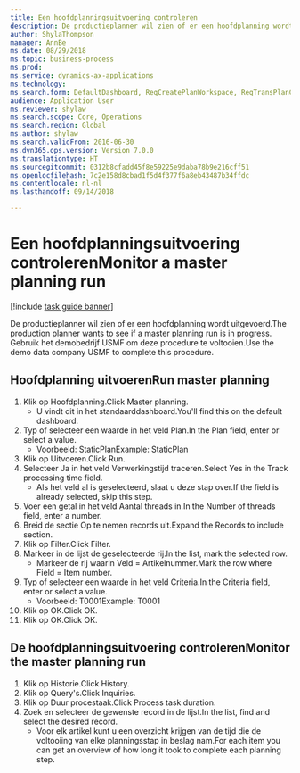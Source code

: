 ```yaml
--- 
title: Een hoofdplanningsuitvoering controleren
description: De productieplanner wil zien of er een hoofdplanning wordt uitgevoerd.
author: ShylaThompson
manager: AnnBe
ms.date: 08/29/2018
ms.topic: business-process
ms.prod: 
ms.service: dynamics-ax-applications
ms.technology: 
ms.search.form: DefaultDashboard, ReqCreatePlanWorkspace, ReqTransPlanCard, SysQueryForm, InventItemIdLookupSimple, ReqLog, ReqProcessTaskTrace
audience: Application User
ms.reviewer: shylaw
ms.search.scope: Core, Operations
ms.search.region: Global
ms.author: shylaw
ms.search.validFrom: 2016-06-30
ms.dyn365.ops.version: Version 7.0.0
ms.translationtype: HT
ms.sourcegitcommit: 0312b8cfadd45f8e59225e9daba78b9e216cff51
ms.openlocfilehash: 7c2e158d8cbad1f5d4f377f6a8eb43487b34ffdc
ms.contentlocale: nl-nl
ms.lasthandoff: 09/14/2018

---
```

# <a name="monitor-a-master-planning-run"></a><span data-ttu-id="4c7ce-103">Een hoofdplanningsuitvoering controleren</span><span class="sxs-lookup"><span data-stu-id="4c7ce-103">Monitor a master planning run</span></span>

[!include [task guide banner](../../includes/task-guide-banner.md)]

<span data-ttu-id="4c7ce-104">De productieplanner wil zien of er een hoofdplanning wordt uitgevoerd.</span><span class="sxs-lookup"><span data-stu-id="4c7ce-104">The production planner wants to see if a master planning run is in progress.</span></span> <span data-ttu-id="4c7ce-105">Gebruik het demobedrijf USMF om deze procedure te voltooien.</span><span class="sxs-lookup"><span data-stu-id="4c7ce-105">Use the demo data company USMF to complete this procedure.</span></span>


## <a name="run-master-planning"></a><span data-ttu-id="4c7ce-106">Hoofdplanning uitvoeren</span><span class="sxs-lookup"><span data-stu-id="4c7ce-106">Run master planning</span></span>
1. <span data-ttu-id="4c7ce-107">Klik op Hoofdplanning.</span><span class="sxs-lookup"><span data-stu-id="4c7ce-107">Click Master planning.</span></span>
    * <span data-ttu-id="4c7ce-108">U vindt dit in het standaarddashboard.</span><span class="sxs-lookup"><span data-stu-id="4c7ce-108">You'll find this on the default dashboard.</span></span>  
2. <span data-ttu-id="4c7ce-109">Typ of selecteer een waarde in het veld Plan.</span><span class="sxs-lookup"><span data-stu-id="4c7ce-109">In the Plan field, enter or select a value.</span></span>
    * <span data-ttu-id="4c7ce-110">Voorbeeld: StaticPlan</span><span class="sxs-lookup"><span data-stu-id="4c7ce-110">Example: StaticPlan</span></span>  
3. <span data-ttu-id="4c7ce-111">Klik op Uitvoeren.</span><span class="sxs-lookup"><span data-stu-id="4c7ce-111">Click Run.</span></span>
4. <span data-ttu-id="4c7ce-112">Selecteer Ja in het veld Verwerkingstijd traceren.</span><span class="sxs-lookup"><span data-stu-id="4c7ce-112">Select Yes in the Track processing time field.</span></span>
    * <span data-ttu-id="4c7ce-113">Als het veld al is geselecteerd, slaat u deze stap over.</span><span class="sxs-lookup"><span data-stu-id="4c7ce-113">If the field is already selected, skip this step.</span></span>  
5. <span data-ttu-id="4c7ce-114">Voer een getal in het veld Aantal threads in.</span><span class="sxs-lookup"><span data-stu-id="4c7ce-114">In the Number of threads field, enter a number.</span></span>
6. <span data-ttu-id="4c7ce-115">Breid de sectie Op te nemen records uit.</span><span class="sxs-lookup"><span data-stu-id="4c7ce-115">Expand the Records to include section.</span></span>
7. <span data-ttu-id="4c7ce-116">Klik op Filter.</span><span class="sxs-lookup"><span data-stu-id="4c7ce-116">Click Filter.</span></span>
8. <span data-ttu-id="4c7ce-117">Markeer in de lijst de geselecteerde rij.</span><span class="sxs-lookup"><span data-stu-id="4c7ce-117">In the list, mark the selected row.</span></span>
    * <span data-ttu-id="4c7ce-118">Markeer de rij waarin Veld = Artikelnummer.</span><span class="sxs-lookup"><span data-stu-id="4c7ce-118">Mark the row where Field = Item number.</span></span>  
9. <span data-ttu-id="4c7ce-119">Typ of selecteer een waarde in het veld Criteria.</span><span class="sxs-lookup"><span data-stu-id="4c7ce-119">In the Criteria field, enter or select a value.</span></span>
    * <span data-ttu-id="4c7ce-120">Voorbeeld: T0001</span><span class="sxs-lookup"><span data-stu-id="4c7ce-120">Example: T0001</span></span>  
10. <span data-ttu-id="4c7ce-121">Klik op OK.</span><span class="sxs-lookup"><span data-stu-id="4c7ce-121">Click OK.</span></span>
11. <span data-ttu-id="4c7ce-122">Klik op OK.</span><span class="sxs-lookup"><span data-stu-id="4c7ce-122">Click OK.</span></span>

## <a name="monitor-the-master-planning-run"></a><span data-ttu-id="4c7ce-123">De hoofdplanningsuitvoering controleren</span><span class="sxs-lookup"><span data-stu-id="4c7ce-123">Monitor the master planning run</span></span>
1. <span data-ttu-id="4c7ce-124">Klik op Historie.</span><span class="sxs-lookup"><span data-stu-id="4c7ce-124">Click History.</span></span>
2. <span data-ttu-id="4c7ce-125">Klik op Query's.</span><span class="sxs-lookup"><span data-stu-id="4c7ce-125">Click Inquiries.</span></span>
3. <span data-ttu-id="4c7ce-126">Klik op Duur procestaak.</span><span class="sxs-lookup"><span data-stu-id="4c7ce-126">Click Process task duration.</span></span>
4. <span data-ttu-id="4c7ce-127">Zoek en selecteer de gewenste record in de lijst.</span><span class="sxs-lookup"><span data-stu-id="4c7ce-127">In the list, find and select the desired record.</span></span>
    * <span data-ttu-id="4c7ce-128">Voor elk artikel kunt u een overzicht krijgen van de tijd die de voltooiing van elke planningsstap in beslag nam.</span><span class="sxs-lookup"><span data-stu-id="4c7ce-128">For each item you can get an overview of how long it took to complete each planning step.</span></span>  


